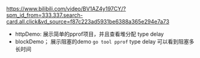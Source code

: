 https://www.bilibili.com/video/BV1AZ4y197CY/?spm_id_from=333.337.search-card.all.click&vd_source=f87c223ad5931be6388a365e294e7a73

- httpDemo: 展示简单的pprof项目，并且查看堆分配
type delay
- blockDemo； 展示阻塞的demo
`go tool pprof`  type delay 可以看到阻塞多长时间